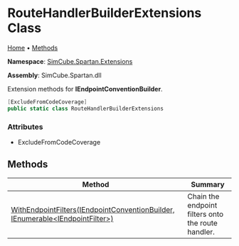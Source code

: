 # RouteHandlerBuilderExtensions Class

[Home](../../../README.md) &#x2022; [Methods](#methods)

**Namespace**: [SimCube.Spartan.Extensions](../README.md)

**Assembly**: SimCube\.Spartan\.dll

  
Extension methods for **IEndpointConventionBuilder**\.

```csharp
[ExcludeFromCodeCoverage]
public static class RouteHandlerBuilderExtensions
```

### Attributes

* ExcludeFromCodeCoverage

## Methods

| Method | Summary |
| ------ | ------- |
| [WithEndpointFilters(IEndpointConventionBuilder, IEnumerable\<IEndpointFilter\>)](WithEndpointFilters/README.md) | Chain the endpoint filters onto the route handler\. |

